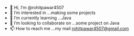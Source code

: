 - 👋 Hi, I’m @rohitpawar4507
- 👀 I’m interested in ...making some projects
- 🌱 I’m currently learning ...Java
- 💞️ I’m looking to collaborate on ...some project on Java
- 📫 How to reach me ...my mail rohitpawar4507@gmail.com

<!---
rohitpawar4507/rohitpawar4507 is a ✨ special ✨ repository because its `README.md` (this file) appears on your GitHub profile.
You can click the Preview link to take a look at your changes.
--->
